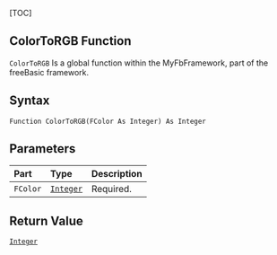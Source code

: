 [TOC]
## ColorToRGB Function

`ColorToRGB` Is a global function within the MyFbFramework, part of the freeBasic framework.
## Syntax

```freeBasic
Function ColorToRGB(FColor As Integer) As Integer
```

## Parameters

|Part|Type|Description|
| :------------ | :------------ | :------------ |
|`FColor`|[`Integer`]("https://www.freebasic.net/wiki/KeyPgInteger")|Required.|

## Return Value
[`Integer`]("https://www.freebasic.net/wiki/KeyPgInteger")

